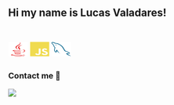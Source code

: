## Hi my name is Lucas Valadares!



##
<div>
  <div style="display: inline_block"><br>
  <img align="center"  height="30" width="40" src="https://raw.githubusercontent.com/devicons/devicon/master/icons/java/java-plain.svg">
  <img align="center"  height="30" width="40" src="https://raw.githubusercontent.com/devicons/devicon/master/icons/javascript/javascript-plain.svg">
  <img align="center"  height="30" width="40" src="https://raw.githubusercontent.com/devicons/devicon/master/icons/mysql/mysql-plain.svg">
</div>
</div>

##
### Contact me :speech_balloon:
<a href="https://www.linkedin.com/in/lucas-valadares-1528b2249/"><img src="https://img.shields.io/badge/linkedin-%230077B5.svg?&style=for-the-badge&logo=linkedin&logoColor=white"></a> 
